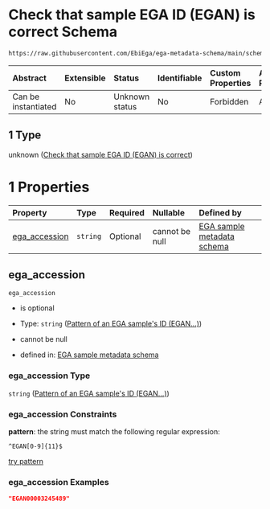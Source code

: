 # Check that sample EGA ID (EGAN) is correct Schema

```txt
https://raw.githubusercontent.com/EbiEga/ega-metadata-schema/main/schemas/EGA.sample.json#/properties/object_id/allOf/1
```



| Abstract            | Extensible | Status         | Identifiable | Custom Properties | Additional Properties | Access Restrictions | Defined In                                                                   |
| :------------------ | :--------- | :------------- | :----------- | :---------------- | :-------------------- | :------------------ | :--------------------------------------------------------------------------- |
| Can be instantiated | No         | Unknown status | No           | Forbidden         | Allowed               | none                | [EGA.sample.json\*](../../../schemas/EGA.sample.json "open original schema") |

## 1 Type

unknown ([Check that sample EGA ID (EGAN) is correct](ega-17-properties-objects-ids-block-allof-check-that-sample-ega-id-egan-is-correct.md))

# 1 Properties

| Property                         | Type     | Required | Nullable       | Defined by                                                                                                                                                                                                                               |
| :------------------------------- | :------- | :------- | :------------- | :--------------------------------------------------------------------------------------------------------------------------------------------------------------------------------------------------------------------------------------- |
| [ega\_accession](#ega_accession) | `string` | Optional | cannot be null | [EGA sample metadata schema](ega-12-definitions-pattern-of-an-ega-samples-id-egan.md "https://raw.githubusercontent.com/EbiEga/ega-metadata-schema/main/schemas/EGA.sample.json#/properties/object_id/allOf/1/properties/ega_accession") |

## ega\_accession



`ega_accession`

*   is optional

*   Type: `string` ([Pattern of an EGA sample's ID (EGAN...)](ega-12-definitions-pattern-of-an-ega-samples-id-egan.md))

*   cannot be null

*   defined in: [EGA sample metadata schema](ega-12-definitions-pattern-of-an-ega-samples-id-egan.md "https://raw.githubusercontent.com/EbiEga/ega-metadata-schema/main/schemas/EGA.sample.json#/properties/object_id/allOf/1/properties/ega_accession")

### ega\_accession Type

`string` ([Pattern of an EGA sample's ID (EGAN...)](ega-12-definitions-pattern-of-an-ega-samples-id-egan.md))

### ega\_accession Constraints

**pattern**: the string must match the following regular expression:&#x20;

```regexp
^EGAN[0-9]{11}$
```

[try pattern](https://regexr.com/?expression=%5EEGAN%5B0-9%5D%7B11%7D%24 "try regular expression with regexr.com")

### ega\_accession Examples

```json
"EGAN00003245489"
```
